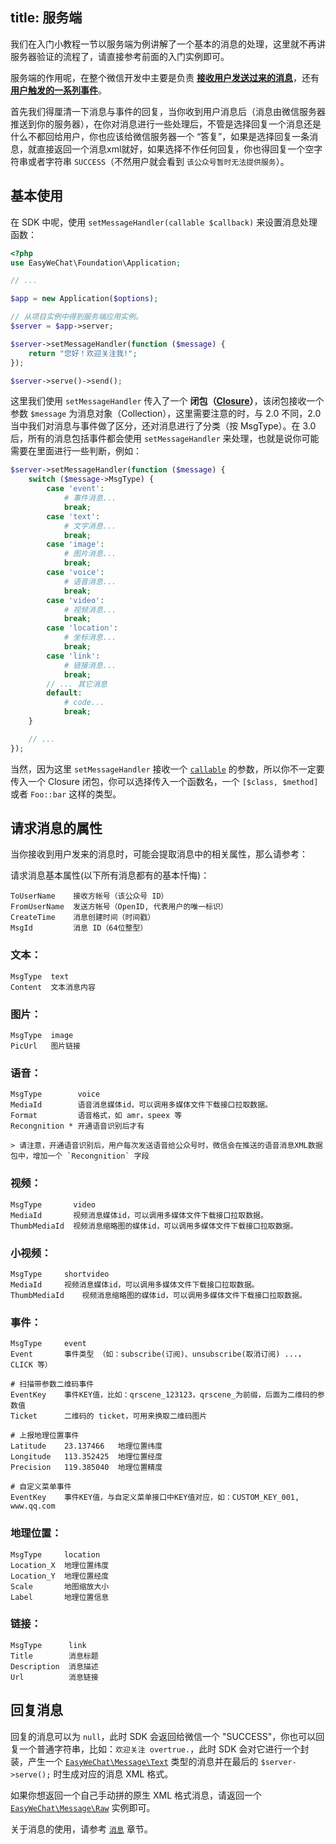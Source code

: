 title: 服务端
---

我们在入门小教程一节以服务端为例讲解了一个基本的消息的处理，这里就不再讲服务器验证的流程了，请直接参考前面的入门实例即可。

服务端的作用呢，在整个微信开发中主要是负责 **[接收用户发送过来的消息](http://mp.weixin.qq.com/wiki/10/79502792eef98d6e0c6e1739da387346.html)**，还有 **[用户触发的一系列事件](http://mp.weixin.qq.com/wiki/2/5baf56ce4947d35003b86a9805634b1e.html)**。

首先我们得厘清一下消息与事件的回复，当你收到用户消息后（消息由微信服务器推送到你的服务器），在你对消息进行一些处理后，不管是选择回复一个消息还是什么不都回给用户，你也应该给微信服务器一个 “答复”，如果是选择回复一条消息，就直接返回一个消息xml就好，如果选择不作任何回复，你也得回复一个空字符串或者字符串 `SUCCESS`（不然用户就会看到 `该公众号暂时无法提供服务`）。

## 基本使用

在 SDK 中呢，使用 `setMessageHandler(callable $callback)` 来设置消息处理函数：

```php
<?php
use EasyWeChat\Foundation\Application;

// ...

$app = new Application($options);

// 从项目实例中得到服务端应用实例。
$server = $app->server;

$server->setMessageHandler(function ($message) {
    return "您好！欢迎关注我!";
});

$server->serve()->send();
```

这里我们使用 `setMessageHandler` 传入了一个 **闭包（[Closure](http://php.net/manual/en/class.closure.php)）**，该闭包接收一个参数 `$message` 为消息对象（Collection），这里需要注意的时，与 2.0 不同，2.0 当中我们对消息与事件做了区分，还对消息进行了分类（按 MsgType）。在 3.0 后，所有的消息包括事件都会使用 `setMessageHandler` 来处理，也就是说你可能需要在里面进行一些判断，例如：

```php
$server->setMessageHandler(function ($message) {
    switch ($message->MsgType) {
        case 'event':
            # 事件消息...
            break;
        case 'text':
            # 文字消息...
            break;
        case 'image':
            # 图片消息...
            break;
        case 'voice':
            # 语音消息...
            break;
        case 'video':
            # 视频消息...
            break;
        case 'location':
            # 坐标消息...
            break;
        case 'link':
            # 链接消息...
            break;
        // ... 其它消息
        default:
            # code...
            break;
    }

    // ...
});
```

当然，因为这里 `setMessageHandler` 接收一个 [`callable`](http://php.net/manual/zh/language.types.callable.php) 的参数，所以你不一定要传入一个 Closure 闭包，你可以选择传入一个函数名，一个 `[$class, $method]` 或者 `Foo::bar` 这样的类型。

## 请求消息的属性

当你接收到用户发来的消息时，可能会提取消息中的相关属性，那么请参考：

请求消息基本属性(以下所有消息都有的基本忏悔)：

    ToUserName    接收方帐号（该公众号 ID）
    FromUserName  发送方帐号（OpenID, 代表用户的唯一标识）
    CreateTime    消息创建时间（时间戳）
    MsgId         消息 ID（64位整型）

### 文本：

    MsgType  text
    Content  文本消息内容

### 图片：

    MsgType  image
    PicUrl   图片链接

### 语音：

    MsgType        voice
    MediaId        语音消息媒体id，可以调用多媒体文件下载接口拉取数据。
    Format         语音格式，如 amr，speex 等
    Recongnition * 开通语音识别后才有

    > 请注意，开通语音识别后，用户每次发送语音给公众号时，微信会在推送的语音消息XML数据包中，增加一个 `Recongnition` 字段

### 视频：

    MsgType       video
    MediaId       视频消息媒体id，可以调用多媒体文件下载接口拉取数据。
    ThumbMediaId  视频消息缩略图的媒体id，可以调用多媒体文件下载接口拉取数据。

### 小视频：

    MsgType     shortvideo
    MediaId     视频消息媒体id，可以调用多媒体文件下载接口拉取数据。
    ThumbMediaId    视频消息缩略图的媒体id，可以调用多媒体文件下载接口拉取数据。

### 事件：

    MsgType     event
    Event       事件类型 （如：subscribe(订阅)、unsubscribe(取消订阅) ...， CLICK 等）

    # 扫描带参数二维码事件
    EventKey    事件KEY值，比如：qrscene_123123，qrscene_为前缀，后面为二维码的参数值
    Ticket      二维码的 ticket，可用来换取二维码图片

    # 上报地理位置事件
    Latitude    23.137466   地理位置纬度
    Longitude   113.352425  地理位置经度
    Precision   119.385040  地理位置精度

    # 自定义菜单事件
    EventKey    事件KEY值，与自定义菜单接口中KEY值对应，如：CUSTOM_KEY_001, www.qq.com

### 地理位置：

    MsgType     location
    Location_X  地理位置纬度
    Location_Y  地理位置经度
    Scale       地图缩放大小
    Label       地理位置信息

### 链接：

    MsgType      link
    Title        消息标题
    Description  消息描述
    Url          消息链接

## 回复消息

回复的消息可以为 `null`，此时 SDK 会返回给微信一个 "SUCCESS"，你也可以回复一个普通字符串，比如：`欢迎关注 overtrue.`，此时 SDK 会对它进行一个封装，产生一个 [`EasyWeChat\Message\Text`](https://github.com/EasyWeChat/message/blob/master/src/Text.php) 类型的消息并在最后的 `$server->serve();` 时生成对应的消息 XML 格式。

如果你想返回一个自己手动拼的原生 XML 格式消息，请返回一个 [`EasyWeChat\Message\Raw`](https://github.com/EasyWeChat/message/blob/master/src/Raw.php) 实例即可。

关于消息的使用，请参考 [`消息`](docs/messages.html) 章节。

